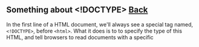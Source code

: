 ## Something about <!DOCTYPE> [Back](./qa.md)

In the first line of a HTML document, we'll always see a special tag named, `<!DOCTYPE>`, before `<html>`. What it does is to to specify the type of this HTML, and tell browsers to read documents with a specific 
